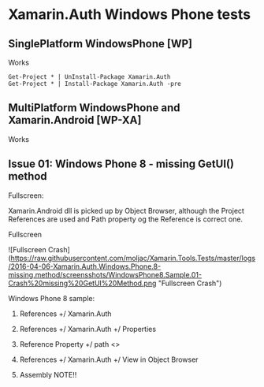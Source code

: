 # Xamarin.Auth Windows Phone tests

## SinglePlatform WindowsPhone [WP]

Works

	Get-Project * | UnInstall-Package Xamarin.Auth 
	Get-Project * | Install-Package Xamarin.Auth -pre
	

## MultiPlatform WindowsPhone and Xamarin.Android [WP-XA]

Works

## Issue 01: Windows Phone 8 - missing GetUI() method


Fullscreen: 

Xamarin.Android dll is picked up by Object Browser, although the Project References are
used and Path property og the Reference is correct one.

Fullscreen  

![Fullscreen Crash]
(https://raw.githubusercontent.com/moljac/Xamarin.Tools.Tests/master/logs/2016-04-06-Xamarin.Auth.Windows.Phone.8-missing.method/screensshots/WindowsPhone8.Sample.01-Crash%20missing%20GetUI%20Method.png "Fullscreen Crash")

Windows Phone 8 sample:

1. 	References +/ Xamarin.Auth

2. 	References +/ Xamarin.Auth +/ Properties

3.	Reference Property +/ path
	<>

4. 	References +/ Xamarin.Auth +/ View in Object Browser

5.	Assembly
	NOTE!!